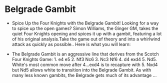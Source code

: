 # Belgrade Gambit
- Spice Up the Four Knights with the Belgrade Gambit! Looking for a way to spice up the open games? Simon Williams, the Ginger GM, takes the quiet Four Knights opening and spices it up with a gambit, featuring a lot of his original analysis.Take the game out of theory and into a whirlwind attack as quickly as possible.. Here is what you will learn:

- The Belgrade Gambit is an aggressive line that derives from the Scotch Four Knights Game: 1. e4 e5 2. Nf3 Nc6 3. Nc3 Nf6 4. d4 exd4 5. Nd5. White's most common move after 4…exd4 is to recapture with 5. Nxd4 but Nd5 allows white to transition into the Belgrade Gambit. As with many less known gambits, the Belgrade gets much of its advantage ...

